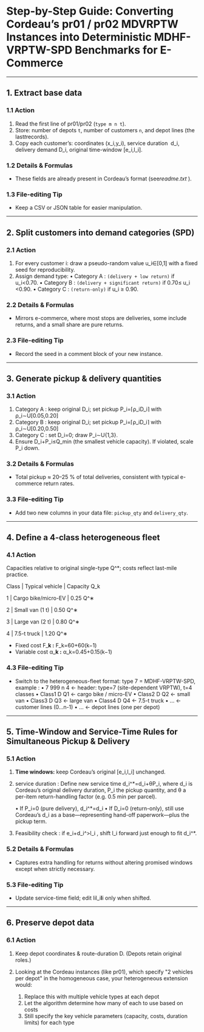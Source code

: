 
# Step-by-Step Guide: Converting Cordeau’s **pr01 / pr02** MDVRPTW Instances into Deterministic MDHF-VRPTW-SPD Benchmarks for E-Commerce

---



## 1. Extract base data

### 1.1 Action

1. Read the first line of pr01/pr02 (`type m n t`).
1. Store: number of depots `t`, number of customers `n`, and depot lines (the last*t*records).
1. Copy each customer’s: coordinates (x_i,y_i), service duration  d_i, delivery demand D_i, original time-window [e_i,l_i].

### 1.2 Details & Formulas

* These fields are already present in Cordeau’s format (see*readme.txt* ).

### 1.3 File-editing Tip

* Keep a CSV or JSON table for easier manipulation.

---



## 2. Split customers into demand categories (SPD)

### 2.1 Action

1. For every customer i:
   draw a pseudo-random value u_i∈[0,1] with a fixed seed for reproducibility.
2. Assign demand type:
   • Category A : `(delivery + low return)` if u_i<0.70.
   • Category B : `(delivery + significant return)` if 0.70≤ u_i <0.90.
   • Category C : `(return-only)` if u_i ≥ 0.90.

### 2.2 Details & Formulas

* Mirrors e-commerce, where most stops are deliveries, some include returns, and a small share are pure returns.

### 2.3 File-editing Tip

* Record the seed in a comment block of your new instance.

---



## 3. Generate pickup  & delivery quantities

### 3.1 Action

1. Category A : keep original D_i; set pickup P_i=⌈ρ_iD_i⌉ with ρ_i∼U[0.05,0.20]
2. Category B : keep original D_i; set pickup P_i=⌈ρ_iD_i⌉ with ρ_i∼U[0.20,0.50]
3. Category C : set D_i=0; draw P_i∼U{1,3}.
4. Ensure D_i+P_i≤Q_min (the smallest vehicle capacity). If violated, scale P_i down.

### 3.2 Details & Formulas

* Total pickup ≈ 20–25 % of total deliveries, consistent with typical e-commerce return rates.

### 3.3 File-editing Tip

* Add two new columns in your data file: `pickup_qty` and `delivery_qty`.

---



## 4. Define a 4-class heterogeneous fleet

### 4.1 Action

Capacities relative to original single-type Q^*; costs reflect last-mile practice.


Class | Typical vehicle   |  Capacity Q_k

1 |  Cargo bike/micro-EV   |  0.25 Q^∗

2 |  Small van (1 t) |  0.50 Q^∗

3 | Large van (2 t) | 0.80 Q^∗

4 | 7.5-t truck |  1.20 Q^∗

* Fixed cost F_**k :** F_k=60+60(k−1)
* Variable cost α_**k  :** α_k=0.45+0.15(k−1)


### 4.3 File-editing Tip

* Switch to the heterogeneous-fleet format: type 7 = MDHF-VRPTW-SPD, example :
  • 7 999  n  4          ← header: type=7 (site-dependent VRPTW), t=4 classes
  • Class1   D  Q1       ← cargo bike / micro-EV
  • Class2   D  Q2       ← small van
  • Class3   D  Q3       ← large van
  • Class4   D  Q4       ← 7.5-t truck
  • ...                  ← customer lines (0…n-1)
  • ...                  ← depot lines (one per depot)

---



## 5. Time-Window and Service-Time Rules for Simultaneous Pickup & Delivery

### 5.1 Action

1. **Time windows:** keep Cordeau’s original [e_i,l_i] unchanged.
2. service duration : Define new service time  d_i^*=d_i+θP_i, where d_i is Cordeau’s original delivery duration, P_i the pickup quantity, and θ a per-item return-handling factor (e.g. 0.5 min per parcel).

   • If P_i=0 (pure delivery), d_i^*=d_i
   • If D_i=0 (return-only), still use Cordeau’s  d_i as a base—representing hand-off paperwork—plus the pickup term.
3. Feasibility check : if e_i+d_i^>l_i , shift l_i forward just enough to fit d_i^*.

### 5.2 Details & Formulas

* Captures extra handling for returns without altering promised windows except when strictly necessary.

### 5.3 File-editing Tip

* Update service-time field; edit lil_i**l**i only when shifted.

---



## 6. Preserve depot data

### 6.1 Action

1. Keep depot coordinates & route-duration D. (Depots retain original roles.)
2. Looking at the Cordeau instances (like pr01), which specify "2 vehicles per depot" in the homogeneous case, your heterogeneous extension would:

   1. Replace this with multiple vehicle types at each depot
   2. Let the algorithm determine how many of each to use based on costs
   3. Still specify the key vehicle parameters (capacity, costs, duration limits) for each type
